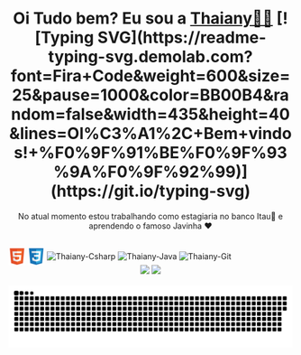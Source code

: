 ### 

<h1 align="center">
Oi Tudo bem? Eu sou a
<a href="https://www.linkedin.com/in/thaiany-lopes-1865461a4/">Thaiany👩‍💻</a>
   [![Typing SVG](https://readme-typing-svg.demolab.com?font=Fira+Code&weight=600&size=25&pause=1000&color=BB00B4&random=false&width=435&height=40&lines=Ol%C3%A1%2C+Bem+vindos!+%F0%9F%91%BE%F0%9F%93%9A%F0%9F%92%99)](https://git.io/typing-svg)
  </h1>
   <p align="center">
    No atual momento estou trabalhando como estagiaria no banco Itau🧡 e aprendendo o famoso Javinha ❤️

</p>
<div style="display: inline_block"><br>
  <img align="center" alt="Thaiany-HTML" height="30" src="https://raw.githubusercontent.com/devicons/devicon/master/icons/html5/html5-original.svg">
  <img align="center" alt="Thaiany-CSS" height="30" src="https://raw.githubusercontent.com/devicons/devicon/master/icons/css3/css3-original.svg">
  <img align="center" alt="Thaiany-Csharp" height="30" src="https://cdn.jsdelivr.net/gh/devicons/devicon/icons/csharp/csharp-plain.svg">
  <img align="center" alt="Thaiany-Java"  height="30"   src="https://cdn.jsdelivr.net/gh/devicons/devicon/icons/java/java-original.svg">
  <img align="center" alt="Thaiany-Git" height="30"  src="https://cdn.jsdelivr.net/gh/devicons/devicon/icons/github/github-original.svg" />

</div>

<div align="center">
  <a href="https://www.linkedin.com/in/thaiany-lopes-1865461a4/" target="_blank"><img src="https://img.shields.io/badge/-LinkedIn-%230077B5?style=for-the-badge&logo=linkedin&logoColor=white" target="_blank"></a> 
  <a href="mailto:thaianylps9460@gmail.com"><img src="https://img.shields.io/badge/-Gmail-%23333?style=for-the-badge&logo=gmail&logoColor=white" target="_blank"></a>
</div>

<br>
<picture>
  <source media="(prefers-color-scheme: dark)" srcset="https://raw.githubusercontent.com/thaianylps/thaianylps/output/github-contribution-grid-snake-dark.svg">
  <source media="(prefers-color-scheme: light)" srcset="https://raw.githubusercontent.com/thaianylps/thaianylps/output/github-contribution-grid-snake.svg">
  <img alt="github contribution grid snake animation" src="https://raw.githubusercontent.com/thaianylps/thaianylps/output/github-contribution-grid-snake.svg">
</picture>
<br><br>
